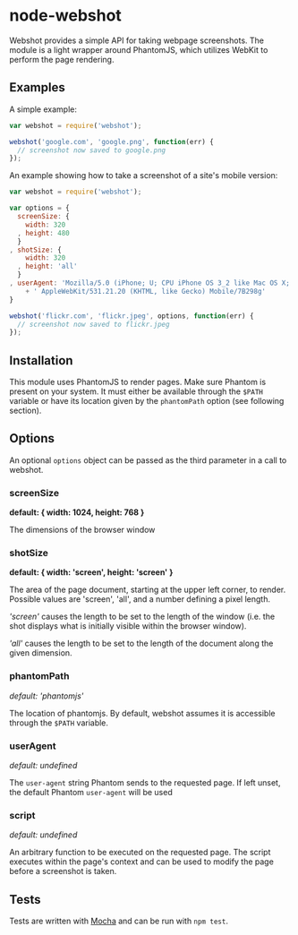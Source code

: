 node-webshot
============

Webshot provides a simple API for taking webpage screenshots. The module is a light
wrapper around PhantomJS, which utilizes WebKit to perform the page rendering. 

## Examples
A simple example:

```javascript
var webshot = require('webshot');

webshot('google.com', 'google.png', function(err) {
  // screenshot now saved to google.png 
});
```

An example showing how to take a screenshot of a site's mobile version:

```javascript
var webshot = require('webshot');

var options = {
  screenSize: {
    width: 320
  , height: 480
  }
, shotSize: {
    width: 320
  , height: 'all'
  }
, userAgent: 'Mozilla/5.0 (iPhone; U; CPU iPhone OS 3_2 like Mac OS X; en-us)'
    + ' AppleWebKit/531.21.20 (KHTML, like Gecko) Mobile/7B298g'
}

webshot('flickr.com', 'flickr.jpeg', options, function(err) {
  // screenshot now saved to flickr.jpeg
});
```

## Installation
This module uses PhantomJS to render pages. Make sure Phantom is present on 
your system. It must either be available through the `$PATH` variable or have its 
location given by the `phantomPath` option (see following section).

## Options
An optional `options` object can be passed as the third parameter in a call to webshot.

### screenSize
**default: { width: 1024, height: 768 }**

The dimensions of the browser window

### shotSize
**default: { width: 'screen', height: 'screen' }**

The area of the page document, starting at the upper left corner, to render. Possible 
values are 'screen', 'all', and a number defining a pixel length. 

_'screen'_ causes the length to be set to the length of the window (i.e. the shot 
displays what is initially visible within the browser window).

_'all'_ causes the length to be set to the length of the document along the given dimension.

### phantomPath
*default: 'phantomjs'*

The location of phantomjs. By default, webshot assumes it is accessible through the 
`$PATH` variable.

### userAgent
*default: undefined*

The `user-agent` string Phantom sends to the requested page. If left unset, the default Phantom
`user-agent` will be used

### script
*default: undefined*

An arbitrary function to be executed on the requested page. The script executes within the page's 
context and can be used to modify the page before a screenshot is taken. 

## Tests
Tests are written with [Mocha](http://visionmedia.github.com/mocha/) and can be run with `npm test`.
